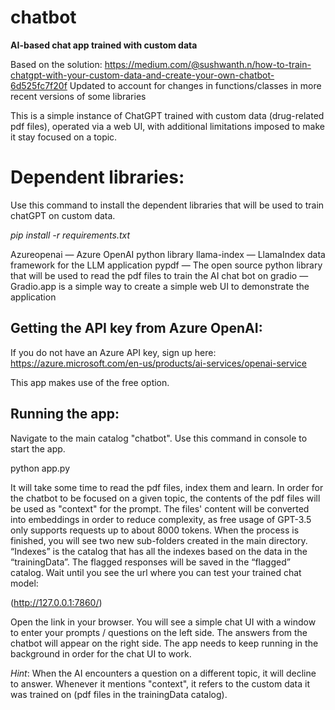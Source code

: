 # chatbot
**AI-based chat app trained with custom data**

Based on the solution: https://medium.com/@sushwanth.n/how-to-train-chatgpt-with-your-custom-data-and-create-your-own-chatbot-6d525fc7f20f
Updated to account for changes in functions/classes in more recent versions of some libraries

This is a simple instance of ChatGPT trained with custom data (drug-related pdf files), operated via a web UI, with additional limitations imposed to make it stay focused on a topic. 

# Dependent libraries:

Use this command to install the dependent libraries that will be used to train chatGPT on custom data.

*pip install -r requirements.txt*

Azureopenai — Azure OpenAI python library
llama-index — LlamaIndex data framework for the LLM application
pypdf — The open source python library that will be used to read the pdf files to train the AI chat bot on
gradio — Gradio.app is a simple way to create a simple web UI to demonstrate the application

## Getting the API key from Azure OpenAI:

If you do not have an Azure API key, sign up here:
https://azure.microsoft.com/en-us/products/ai-services/openai-service

This app makes use of the free option.

## Running the app:

Navigate to the main catalog "chatbot". Use this command in console to start the app.

python app.py

It will take some time to read the pdf files, index them and learn. In order for the chatbot to be focused on a given topic, the contents of the pdf files will be used as "context" for the prompt. The files' content will be converted into embeddings in order to reduce complexity, as free usage of GPT-3.5 only supports requests up to about 8000 tokens. When the process is finished, you will see two new sub-folders created in the main directory. “Indexes” is the catalog that has all the indexes based on the data in the “trainingData”. The flagged responses will be saved in the “flagged” catalog. Wait until you see the url where you can test your trained chat model:

(http://127.0.0.1:7860/)

Open the link in your browser. You will see a simple chat UI with a window to enter your prompts / questions on the left side. The answers from the chatbot will appear on the right side. The app needs to keep running in the background in order for the chat UI to work.

*Hint*: When the AI encounters a question on a different topic, it will decline to answer. Whenever it mentions "context", it refers to the custom data it was trained on (pdf files in the trainingData catalog).
